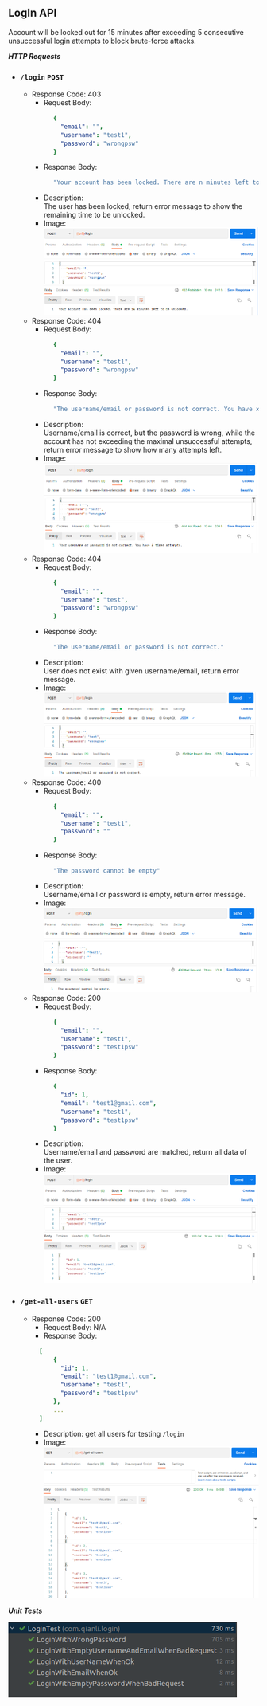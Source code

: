 **LogIn API**
----
Account will be locked out for 15 minutes after exceeding 5 consecutive unsuccessful login attempts to block brute-force attacks.


***HTTP Requests***

* ### `/login` ```POST```
    * Response Code: 403
        * Request Body:
      ```yaml
            {
              "email": "",
              "username": "test1",
              "password": "wrongpsw"
            }
      ```
        * Response Body:
      ```yaml
            "Your account has been locked. There are n minutes left to be unlocked."
      ```
        * Description: <br /> The user has been locked, return error message to show the remaining time to be unlocked.
        * Image: ![](img/loginWhenAccountLocked.png)
    * Response Code: 404
        * Request Body:
      ```yaml
            {
              "email": "",
              "username": "test1",
              "password": "wrongpsw"
            }
      ```
        * Response Body:
      ```yaml
            "The username/email or password is not correct. You have x times attempts"
      ```
        * Description: <br /> Username/email is correct, but the password is wrong, while the account has not exceeding the maximal unsuccessful attempts, return error message to show how many attempts left.
        * Image: ![](img/loginWhenNotFound2.png)
    * Response Code: 404
        * Request Body:
      ```yaml
            {
              "email": "",
              "username": "test",
              "password": "wrongpsw"
            }
      ```
        * Response Body:
      ```yaml
            "The username/email or password is not correct."
      ```
        * Description: <br /> User does not exist with given username/email, return error message.
        * Image: ![](img/loginWhenNotFound1.png)
    * Response Code: 400
        * Request Body:
      ```yaml
            {
              "email": "",
              "username": "test1",
              "password": ""
            }
      ```
        * Response Body:
      ```yaml
            "The password cannot be empty"
      ```
        * Description: <br /> Username/email or password is empty, return error message.
        * Image: ![](img/loginWhenBadRequest.png)
    * Response Code: 200
        * Request Body: 
      ```yaml
            {
              "email": "",
              "username": "test1",
              "password": "test1psw"
            }
      ```
        * Response Body:
      ```yaml
            {
              "id": 1,
              "email": "test1@gmail.com",
              "username": "test1",
              "password": "test1psw"
            }
      ```
        * Description: <br /> Username/email and password are matched, return all data of the user.
        * Image: ![](img/loginWhenOk.png)

* ### `/get-all-users` ```GET```
    * Response Code: 200
        * Request Body: N/A
        * Response Body:
      ```yaml
        [
            {
              "id": 1,
              "email": "test1@gmail.com",
              "username": "test1",
              "password": "test1psw"
            },
            ...
        ]
      ```
        * Description: get all users for testing `/login`
        * Image: ![](img/getAllUsers.png)
        
***Unit Tests***

![](img/unitTests.png)